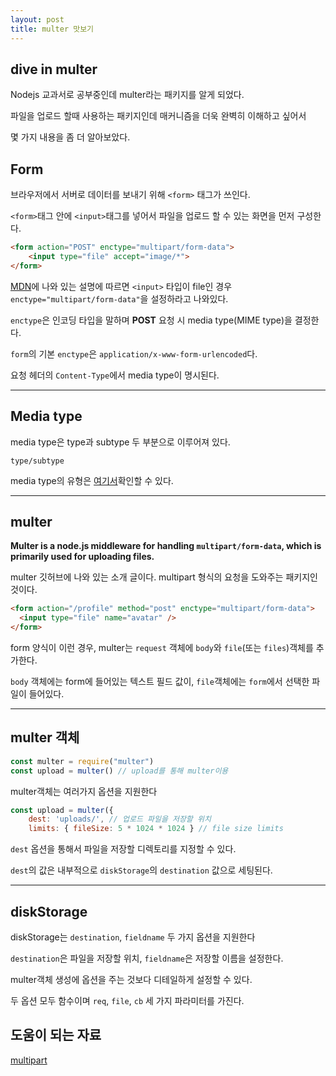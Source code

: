 ```yaml
---
layout: post 
title: multer 맛보기
---
```


## dive in multer

Nodejs 교과서로 공부중인데 multer라는 패키지를 알게 되었다.

파일을 업로드 할때 사용하는 패키지인데 매커니즘을 더욱 완벽히 이해하고 싶어서

몇 가지 내용을 좀 더 알아보았다.

## Form

브라우저에서 서버로 데이터를 보내기 위해 `<form>` 태그가 쓰인다.

`<form>`태그 안에 `<input>`태그를 넣어서 파일을 업로드 할 수 있는 화면을 먼저 구성한다.

```html
<form action="POST" enctype="multipart/form-data">
    <input type="file" accept="image/*">
</form>
```

[MDN](https://developer.mozilla.org/en-US/docs/Web/HTML/Element/form#attributes_for_form_submission)에 나와 있는 설명에 따르면 `<input>` 타입이 file인 경우 `enctype="multipart/form-data"`을 설정하라고 나와있다.

`enctype`은 인코딩 타입을 말하며 **POST** 요청 시 media type(MIME type)을 결정한다.

`form`의 기본 `enctype`은 `application/x-www-form-urlencoded`다.

요청 헤더의 `Content-Type`에서 media type이 명시된다.

***

## Media type

media type은 type과 subtype 두 부분으로 이루어져 있다.

    type/subtype

media type의 유형은 [여기서](https://en.wikipedia.org/wiki/Media_type)확인할 수 있다.

***

## multer

**Multer is a node.js middleware for handling `multipart/form-data`, which is primarily used for uploading files.**

multer 깃허브에 나와 있는 소개 글이다. multipart 형식의 요청을 도와주는 패키지인 것이다.

```html
<form action="/profile" method="post" enctype="multipart/form-data">
  <input type="file" name="avatar" />
</form>
```

form 양식이 이런 경우, multer는 `request` 객체에 `body`와 `file`(또는 `files`)객체를 추가한다.

`body` 객체에는 form에 들어있는 텍스트 필드 값이, `file`객체에는 `form`에서 선택한 파일이 들어있다.

***

## multer 객체

```javascript
const multer = require("multer")
const upload = multer() // upload를 통해 multer이용
```

multer객체는 여러가지 옵션을 지원한다

```javascript
const upload = multer({
    dest: 'uploads/', // 업로드 파일을 저장할 위치
    limits: { fileSize: 5 * 1024 * 1024 } // file size limits
```

`dest` 옵션을 통해서 파일을 저장할 디렉토리를 지정할 수 있다.

`dest`의 값은 내부적으로 `diskStorage`의 `destination` 값으로 세팅된다.

***

## diskStorage

diskStorage는 `destination`, `fieldname` 두 가지 옵션을 지원한다

`destination`은 파일을 저장할 위치, `fieldname`은 저장할 이름을 설정한다.

multer객체 생성에 옵션을 주는 것보다 디테일하게 설정할 수 있다.

두 옵션 모두 함수이며 `req`, `file`, `cb` 세 가지 파라미터를 가진다.

## 도움이 되는 자료

[multipart](https://www.w3.org/TR/html401/interact/forms.html#h-17.13.4)